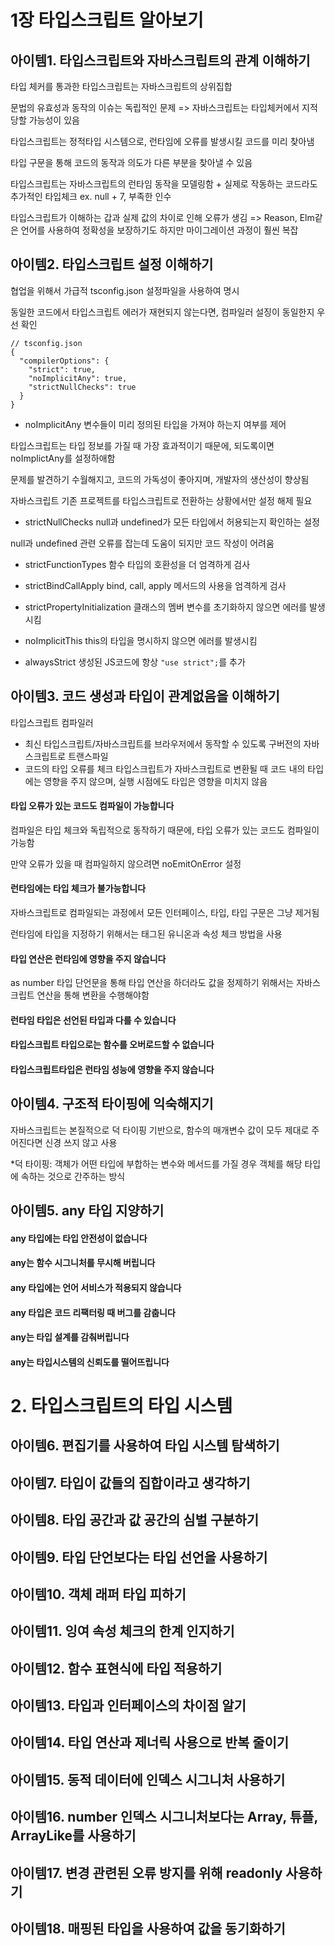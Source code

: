 # 1장 타입스크립트 알아보기
## 아이템1. 타입스크립트와 자바스크립트의 관계 이해하기
타입 체커를 통과한 타입스크립트는 자바스크립트의 상위집합

문법의 유효성과 동작의 이슈는 독립적인 문제 => 자바스크립트는 타입체커에서 지적당할 가능성이 있음

타입스크립트는 정적타입 시스템으로, 런타임에 오류를 발생시킬 코드를 미리 찾아냄

타입 구문을 통해 코드의 동작과 의도가 다른 부분을 찾아낼 수 있음

타입스크립트는 자바스크립트의 런타임 동작을 모델링함 + 실제로 작동하는 코드라도 추가적인 타입체크 ex. null + 7, 부족한 인수

타입스크립트가 이해하는 갑과 실제 값의 차이로 인해 오류가 생김 => Reason, Elm같은 언어를 사용하여 정확성을 보장하기도 하지만 마이그레이션 과정이 훨씬 복잡

## 아이템2. 타입스크립트 설정 이해하기
협업을 위해서 가급적 tsconfig.json 설정파일을 사용하여 명시 

동일한 코드에서 타입스크립트 에러가 재현되지 않는다면, 컴파일러 설징이 동일한지 우선 확인
```
// tsconfig.json
{
  "compilerOptions": {
    "strict": true,
    "noImplicitAny": true,
    "strictNullChecks": true
  }
}
```
- noImplicitAny
변수들이 미리 정의된 타입을 가져야 하는지 여부를 제어

타입스크립트는 타입 정보를 가질 때 가장 효과적이기 때문에, 되도록이면 noImplictAny를 설정하애함

문제를 발견하기 수월해지고, 코드의 가독성이 좋아지며, 개발자의 생산성이 향상됨

자바스크립트 기존 프로젝트를 타입스크립트로 전환하는 상황에서만 설정 해제 필요
- strictNullChecks
null과 undefined가 모든 타입에서 허용되는지 확인하는 설정

null과 undefined 관련 오류를 잡는데 도움이 되지만 코드 작성이 어려움

- strictFunctionTypes
함수 타입의 호환성을 더 엄격하게 검사

- strictBindCallApply
bind, call, apply 메서드의 사용을 엄격하게 검사

- strictPropertyInitialization
클래스의 멤버 변수를 초기화하지 않으면 에러를 발생시킴

- noImplicitThis
this의 타입을 명시하지 않으면 에러를 발생시킴

- alwaysStrict
생성된 JS코드에 항상 `"use strict";`를 추가

## 아이템3. 코드 생성과 타입이 관계없음을 이해하기
타입스크립트 컴파일러
- 최신 타입스크립트/자바스크립트를 브라우저에서 동작할 수 있도록 구버전의 자바스크립트로 트랜스파일
- 코드의 타입 오류를 체크
타입스크립트가 자바스크립트로 변환될 때 코드 내의 타입에는 영향을 주지 않으며, 실행 시점에도 타입은 영향을 미치지 않음
#### 타입 오류가 있는 코드도 컴파일이 가능합니다
컴파일은 타입 체크와 독립적으로 동작하기 때문에, 타입 오류가 있는 코드도 컴파일이 가능함

만약 오류가 있을 때 컴파일하지 않으려면 noEmitOnError 설정
#### 런타임에는 타입 체크가 불가능합니다
자바스크립트로 컴파일되는 과정에서 모든 인터페이스, 타입, 타입 구문은 그냥 제거됨

런타임에 타입을 지정하기 위해서는 태그된 유니온과 속성 체크 방법을 사용

#### 타입 연산은 런타임에 영향을 주지 않습니다
as number 타입 단언문을 통해 타입 연산을 하더라도 값을 정제하기 위해서는 자바스크립트 연산을 통해 변환을 수행해야함
#### 런타임 타입은 선언된 타입과 다를 수 있습니다
#### 타입스크립트 타입으로는 함수를 오버로드할 수 없습니다
#### 타입스크립트타입은 런타임 성능에 영향을 주지 않습니다
## 아이템4. 구조적 타이핑에 익숙해지기
자바스크립트는 본질적으로 덕 타이핑 기반으로, 함수의 매개변수 값이 모두 제대로 주어진다면 신경 쓰지 않고 사용

*덕 타이핑: 객체가 어떤 타입에 부합하는 변수와 메서드를 가질 경우 객체를 해당 타입에 속하는 것으로 간주하는 방식
## 아이템5. any 타입 지양하기
#### any 타입에는 타입 안전성이 없습니다
#### any는 함수 시그니처를 무시해 버립니다
#### any 타입에는 언어 서비스가 적용되지 않습니다
#### any 타입은 코드 리팩터링 때 버그를 감춥니다
#### any는 타입 설계를 감춰버립니다
#### any는 타입시스템의 신뢰도를 떨어뜨립니다

# 2. 타입스크립트의 타입 시스템
## 아이템6. 편집기를 사용하여 타입 시스템 탐색하기
## 아이템7. 타입이 값들의 집합이라고 생각하기
## 아이템8. 타입 공간과 값 공간의 심벌 구분하기
## 아이템9. 타입 단언보다는 타입 선언을 사용하기
## 아이템10. 객체 래퍼 타입 피하기
## 아이템11. 잉여 속성 체크의 한계 인지하기
## 아이템12. 함수 표현식에 타입 적용하기
## 아이템13. 타입과 인터페이스의 차이점 알기
## 아이템14. 타입 연산과 제너릭 사용으로 반복 줄이기
## 아이템15. 동적 데이터에 인덱스 시그니처 사용하기
## 아이템16. number 인덱스 시그니처보다는 Array, 튜플, ArrayLike를 사용하기
## 아이템17. 변경 관련된 오류 방지를 위해 readonly 사용하기
## 아이템18. 매핑된 타입을 사용하여 값을 동기화하기

